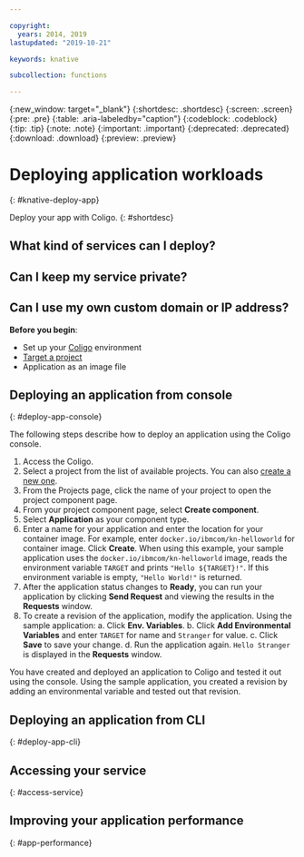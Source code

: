```yaml
---

copyright:
  years: 2014, 2019
lastupdated: "2019-10-21"

keywords: knative

subcollection: functions

---
```


{:new_window: target="_blank"}
{:shortdesc: .shortdesc}
{:screen: .screen}
{:pre: .pre}
{:table: .aria-labeledby="caption"}
{:codeblock: .codeblock}
{:tip: .tip}
{:note: .note}
{:important: .important}
{:deprecated: .deprecated}
{:download: .download}
{:preview: .preview}

# Deploying application workloads
{: #knative-deploy-app}

Deploy your app with Coligo.
{: #shortdesc} 

## What kind of services can I deploy? 


## Can I keep my service private?


## Can I use my own custom domain or IP address?


**Before you begin**:
* Set up your [Coligo](/docs/functions?topic=functions-kn-install-cli) environment
* [Target a project](/docs/functions?topic=functions-manage-project)
* Application as an image file

## Deploying an application from console
{: #deploy-app-console}

The following steps describe how to deploy an application using the Coligo console.
1. Access the Coligo.
2. Select a project from the list of available projects. You can also [create a new one](/docs/functions?topic=functions-manage-project).
3. From the Projects page, click the name of your project to open the project component page. 
4. From your project component page, select **Create component**.
5. Select **Application** as your component type. 
6. Enter a name for your application and enter the location for your container image.  For example, enter `docker.io/ibmcom/kn-helloworld` for container image. Click **Create**. 
  When using this example, your sample application uses the `docker.io/ibmcom/kn-helloworld` image, reads the environment variable `TARGET` and prints `"Hello ${TARGET}!"`. If this environment variable is empty, `"Hello World!"` is returned.
7. After the application status changes to **Ready**, you can run your application by clicking **Send Request** and viewing the results in the **Requests** window.
8. To create a revision of the application, modify the application.  Using the sample application:
   a. Click **Env. Variables**.
   b. Click **Add Environmental Variables** and enter `TARGET` for name and `Stranger` for value.
   c. Click **Save** to save your change.
   d. Run the application again. `Hello Stranger` is displayed in the **Requests** window.

You have created and deployed an application to Coligo and tested it out using the console. Using the sample application, you created a revision by adding an environmental variable and tested out that revision.

## Deploying an application from CLI
{: #deploy-app-cli}

## Accessing your service
{: #access-service}

## Improving your application performance
{: #app-performance}
